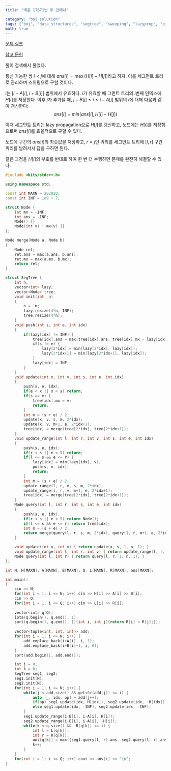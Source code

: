 ```yaml
---
title: "백준 17671번 두 안테나"

category: "boj solution"
tags: ["boj", "data_structures", "segtree", "sweeping", "lazyprop", "offline_queries"]
math: true
--- 
```


[문제 링크](https://www.acmicpc.net/problem/3343)

[참고 문헌](https://qwerasdfzxcl.tistory.com/25)

풀이 검색해서 풀었다.

통신 가능한 쌍 $i < j$에 대해 $ans[i] = \max(H[i] - H[j])$라고 하자. 이를 세그먼트 트리로 관리하며 스위핑으로 구할 것이다.

$i$는 $[i + A[i], i + B[i]]$ 범위에서 유효하다. $i$가 유효할 때 그먼트 트리의 $i$번째 인덱스에 $H[i]$를 저장한다. 이후 $j$가 추가될 때, $j - B[j] \le i \le j - A[j]$ 범위의 $i$에 대해 다음과 같이 갱신한다:
$$ans[i]=min(ans[i],H[i]−H[j])$$

이때 세그먼트 트리는 lazy propagation으로 $H[j]$를 갱신하고, 노드에는 $H[i]$를 저장함으로써 $ans[i]$를 효율적으로 구할 수 있다.

노드에 구간의 $ans[i]$의 최솟값을 저장하고, $r = j$인 쿼리를 세그먼트 트리에 $[l, r]$ 구간 쿼리를 날려서서 답을 구하면 된다.

같은 과정을 $H[i]$의 부호를 반대로 하여 한 번 더 수행하면 문제를 완전히 해결할 수 있다.



```cpp
#include <bits/stdc++.h>

using namespace std;

const int MAXN = 202020;
const int INF = 1e9 + 7;

struct Node {
    int mx = -INF;
    int ans = -INF;
    Node() {}
    Node(int v) : mx(v) {}
};

Node merge(Node a, Node b)
{
    Node ret;
    ret.ans = max(a.ans, b.ans);
    ret.mx = max(a.mx, b.mx);
    return ret;
}

struct SegTree {
    int n;
    vector<int> lazy;
    vector<Node> tree;
    void init(int _n)
    {
        n = _n;
        lazy.resize(4*n, INF);
        tree.resize(4*n);
    }
    void push(int s, int e, int idx)
    {
        if(lazy[idx] != INF) {
            tree[idx].ans = max(tree[idx].ans, tree[idx].mx - lazy[idx]);
            if(s != e) {
                lazy[2*idx] = min(lazy[2*idx], lazy[idx]);
                lazy[2*idx+1] = min(lazy[2*idx+1], lazy[idx]);
            }
            lazy[idx] = INF;
        }
    }
    void update(int x, int v, int s, int e, int idx)
    {
        push(s, e, idx);
        if(e < x || x < s) return;
        if(s == e) {
            tree[idx].mx = v;
            return;
        }
        int m = (s + e) / 2;
        update(x, v, s, m, 2*idx);
        update(x, v, m+1, e, 2*idx+1);
        tree[idx] = merge(tree[2*idx], tree[2*idx+1]);
    }
    void update_range(int l, int r, int v, int s, int e, int idx)
    {
        push(s, e, idx);
        if(r < s || e < l) return;
        if(l <= s && e <= r) {
            lazy[idx] = min(lazy[idx], v);
            push(s, e, idx);
            return;
        }
        int m = (s + e) / 2;
        update_range(l, r, v, s, m, 2*idx);
        update_range(l, r, v, m+1, e, 2*idx+1);
        tree[idx] = merge(tree[2*idx], tree[2*idx+1]);
    }
    Node query(int l, int r, int s, int e, int idx)
    {
        push(s, e, idx);
        if(r < s || e < l) return Node();
        if(l <= s && e <= r) return tree[idx];
        int m = (s + e) / 2;
        return merge(query(l, r, s, m, 2*idx), query(l, r, m+1, e, 2*idx+1));
    }

    void update(int x, int v) { return update(x, v, 1, n, 1); }
    void update_range(int l, int r, int v) { return update_range(l, r, v, 1, n, 1); }
    Node query(int l, int r) { return query(l, r, 1, n, 1); }
};

int N, H[MAXN], A[MAXN], B[MAXN], Q, L[MAXN], R[MAXN], ans[MAXN];

int main()
{
    cin >> N;
    for(int i = 1; i <= N; i++) cin >> H[i] >> A[i] >> B[i];
    cin >> Q;
    for(int i = 1; i <= Q; i++) cin >> L[i] >> R[i];
    
    vector<int> q(Q);
    iota(q.begin(), q.end(), 1);
    sort(q.begin(), q.end(), [](int i, int j){return R[i] < R[j];});
    
    vector<tuple<int, int, int>> add;
    for(int i = 1; i <= N; i++) {
        add.emplace_back(i+A[i], i, 1);
        add.emplace_back(i+B[i]+1, i, 0);
    }
    sort(add.begin(), add.end());

    int j = 0;
    int k = 0;
    SegTree seg1, seg2;
    seg1.init(N);
    seg2.init(N);
    for(int i = 1; i <= N; i++) {
        while(j < add.size() && get<0>(add[j]) <= i) {
            auto [_, idx, op] = add[j++];
            if(op) seg1.update(idx, H[idx]), seg2.update(idx, -H[idx]);
            else seg1.update(idx, -INF), seg2.update(idx, -INF);
        }
        seg1.update_range(i-B[i], i-A[i], H[i]);
        seg2.update_range(i-B[i], i-A[i], -H[i]);
        while(k < q.size() &&  R[q[k]] <= i) {
            int l = L[q[k]];
            int r = R[q[k]];
            ans[q[k]] = max({seg1.query(l, r).ans, seg2.query(l, r).ans, -1});
            k++;
        }
    }
    for(int i = 1; i <= Q; i++) cout << ans[i] << "\n";
}
```